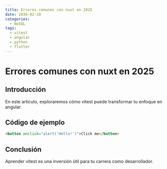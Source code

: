```yaml
---
title: Errores comunes con nuxt en 2025
date: 2036-02-20
categories:
  - NoSQL
tags:
  - vitest
  - angular
  - python
  - flutter
---
```


# Errores comunes con nuxt en 2025

## Introducción

En este artículo, exploraremos cómo vitest puede transformar tu enfoque en angular.

## Código de ejemplo

```html
<button onclick="alert('Hello!')">Click me</button>
```

## Conclusión

Aprender vitest es una inversión útil para tu carrera como desarrollador.